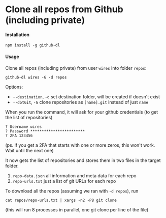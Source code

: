 # Clone all repos from Github (including private)

#### Installation

	npm install -g github-dl

#### Usage

Clone all repos (including private) from user `wires` into folder `repos`:

    github-dl wires -G -d repos

Options:

- `--destination`, `-d` set destination folder, will be created if doesn't exist
- `--dotGit`, `-G` clone repositories as `[name].git` instead of just `name`

When you run the command, it will ask for your github credentials (to get the list of repositories)

```
? Username wires
? Password ************************
? 2FA 123456
```

(ps. if you get a 2FA that starts with one or more zeros, this won't work. Wait until the next one)

It now gets the list of repositories and stores them in two files in the target folder.

1. `repo-data.json` all information and meta data for each repo
2. `repo-urls.txt` just a list of git URLs for each repo

To download all the repos (assuming we ran with `-d repos`), run

	cat repos/repo-urls.txt | xargs -n2 -P8 git clone

(this will run 8 processes in parallel, one git clone per line of the file)
